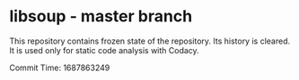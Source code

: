 # libsoup - master branch

This repository contains frozen state of the repository.
Its history is cleared. It is used only for static code
analysis with Codacy.

Commit Time: 1687863249